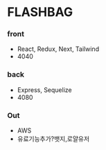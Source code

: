 # FLASHBAG

### front

- React, Redux, Next, Tailwind
- 4040

### back

- Express, Sequelize
- 4080

### Out

- AWS
- 유료기능추가?뱃지,로얄유저
